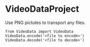 # VideoDataProject
Use PNG pictutes to transport any files.

    from VideoData import VideoData
    VideoData.encode('<file to encode>')
    VideoData.decode('<file to decode>')
